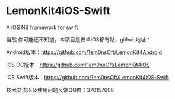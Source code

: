 # LemonKit4iOS-Swift
A iOS NB framework for swift

当然 你可能还不知道，本项目是安卓iOS都有哒，github地址：

Android版本：https://github.com/1em0nsOft/LemonKit4Android

iOS OC版本：https://github.com/1em0nsOft/LemonKit4iOS

iOS Swift版本：https://github.com/1em0nsOft/LemonKit4iOS-Swift


技术交流以及使用问题反馈QQ群：370157608